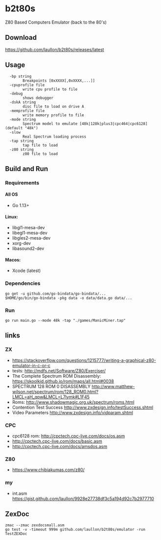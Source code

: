 
# b2t80s
Z80 Based Computers Emulator (back to the 80's)

## Download

<https://github.com/laullon/b2t80s/releases/latest>

## Usage

```
  -bp string
        Breakpoints [0xXXXX[,0xXXXX,...]]
  -cpuprofile file
        write cpu profile to file
  -debug
        shows debugger
  -dskA string
        disc file to load on drive A
  -memprofile file
        write memory profile to file
  -mode string
        Spectrum model to emulate [48k|128k|plus3|cpc464|cpc6128] (default "48k")
  -slow
        Real Spectrum loading process
  -tap string
        tap file to load
  -z80 string
        z80 file to load
```

## Build and Run 

### Requirements

#### All OS
- Go 1.13+

#### Linux:
- libgl1-mesa-dev
- libegl1-mesa-dev
- libgles2-mesa-dev
- xorg-dev
- libasound2-dev

#### Macos:
- Xcode (latest)

### Dependencies
```
go get -u github.com/go-bindata/go-bindata/...
$HOME/go/bin/go-bindata -pkg data -o data/data.go data/...
```

### Run
```
go run main.go --mode 48k -tap "./games/ManicMiner.tap"
```

## links

### ZX

* <https://stackoverflow.com/questions/1215777/writing-a-graphical-z80-emulator-in-c-or-c>
* tests: <http://mdfs.net/Software/Z80/Exerciser/>
* The Complete Spectrum ROM Disassembly: <https://skoolkid.github.io/rom/maps/all.html#0038>
* SPECTRUM 128 ROM 0 DISASSEMBLY <http://www.matthew-wilson.net/spectrum/rom/128_ROM0.html?LMCL=aH_qpw&LMCL=L7lymk#L1F45>
* Roms: <http://www.shadowmagic.org.uk/spectrum/roms.html>
* Contention Test Success <http://www.zxdesign.info/testSuccess.shtml>
* Video Parameters <http://www.zxdesign.info/vidparam.shtml>

### CPC

* cpc6128 rom: <http://cpctech.cpc-live.com/docs/os.asm>
* <http://cpctech.cpc-live.com/docs/basic.asm>
* <http://cpctech.cpc-live.com/docs/amsdos.asm>

### Z80

* <https://www.chibiakumas.com/z80/>

### my

* int.asm <https://gist.github.com/laullon/9928e27738df3c5a194d92c7b2977710>

## ZexDoc

```
zmac --zmac zexdocsmall.asm
go test -v -timeout 999m github.com/laullon/b2t80s/emulator -run TestZEXDoc
```
